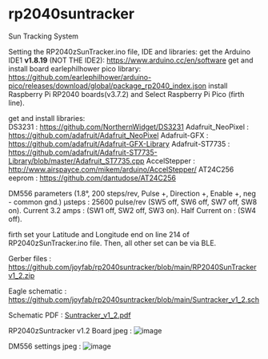# rp2040suntracker
Sun Tracking System

Setting the RP2040zSunTracker.ino file, IDE and libraries:
get the Arduino IDE1 **v1.8.19** (NOT THE IDE2): 
https://www.arduino.cc/en/software
get and install board earlephilhower pico library:
https://github.com/earlephilhower/arduino-pico/releases/download/global/package_rp2040_index.json
install Raspberry Pi RP2040 boards(v3.7.2) and Select Raspberry Pi Pico (firth line).

get and install libraries:  
DS3231 : https://github.com/NorthernWidget/DS3231
Adafruit_NeoPixel : https://github.com/adafruit/Adafruit_NeoPixel
Adafruit-GFX : https://github.com/adafruit/Adafruit-GFX-Library
Adafruit-ST7735 : https://github.com/adafruit/Adafruit-ST7735-Library/blob/master/Adafruit_ST7735.cpp
AccelStepper : http://www.airspayce.com/mikem/arduino/AccelStepper/
AT24C256 eeprom : https://github.com/dantudose/AT24C256

DM556 parameters (1.8°, 200 steps/rev, Pulse +, Direction +, Enable +, neg - common gnd.)
µsteps : 25600 pulse/rev (SW5 off, SW6 off, SW7 off, SW8 on). 
Current 3.2 amps : (SW1 off, SW2 off, SW3 on). Half Current on : (SW4 off). 

firth set your Latitude and Longitude end on line 214 of RP2040zSunTracker.ino file.
Then, all other set can be via BLE.

Gerber files : https://github.com/joyfab/rp2040suntracker/blob/main/RP2040SunTrackerv1_2.zip

Eagle schematic : https://github.com/joyfab/rp2040suntracker/blob/main/Suntracker_v1_2.sch

Schematic PDF :
[Suntracker_v1_2.pdf](https://github.com/user-attachments/files/18523705/Suntracker_v1_2.pdf)

RP2040zSuntracker v1.2 Board jpeg :
![image](https://github.com/user-attachments/assets/3cad70b5-b918-4e9c-ba21-e61c066d7ed4)

DM556 settings jpeg :
![image](https://github.com/user-attachments/assets/cc5adb75-eb93-43c8-a2e7-4259ade92ec9)



